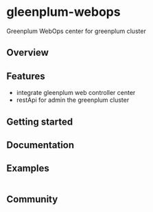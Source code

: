 # gleenplum-webops

Greenplum WebOps center for greenplum cluster

## Overview


## Features

- integrate gleenplum web controller center 
- restApi for admin the greenplum cluster


## Getting started


## Documentation


## Examples


```yaml

```

## Community

```

```
